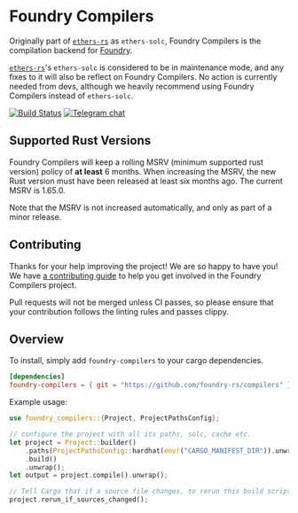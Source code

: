 # Foundry Compilers

Originally part of [`ethers-rs`] as `ethers-solc`, Foundry Compilers is the compilation backend for [Foundry](https://github.com/foundry-rs/foundry).

[`ethers-rs`]'s `ethers-solc` is considered to be in maintenance mode, and any fixes to it will also be reflect on Foundry Compilers. No action is currently needed from devs, although we heavily recommend using Foundry Compilers instead of `ethers-solc`.

[`ethers-rs`]: https://github.com/gakonst/ethers-rs

[![Build Status][actions-badge]][actions-url]
[![Telegram chat][telegram-badge]][telegram-url]

[actions-badge]: https://img.shields.io/github/actions/workflow/status/foundry-rs/compilers/ci.yml?branch=main&style=for-the-badge
[actions-url]: https://github.com/foundry-rs/compilers/actions?query=branch%3Amain
[telegram-badge]: https://img.shields.io/endpoint?color=neon&style=for-the-badge&url=https%3A%2F%2Ftg.sumanjay.workers.dev%2Ffoundry_rs
[telegram-url]: https://t.me/foundry_rs

## Supported Rust Versions

<!--
When updating this, also update:
- clippy.toml
- Cargo.toml
- .github/workflows/ci.yml
-->

Foundry Compilers will keep a rolling MSRV (minimum supported rust version) policy of **at
least** 6 months. When increasing the MSRV, the new Rust version must have been
released at least six months ago. The current MSRV is 1.65.0.

Note that the MSRV is not increased automatically, and only as part of a minor
release.

## Contributing

Thanks for your help improving the project! We are so happy to have you! We have
[a contributing guide](./CONTRIBUTING.md) to help you get involved in the
Foundry Compilers project.

Pull requests will not be merged unless CI passes, so please ensure that your
contribution follows the linting rules and passes clippy.

## Overview

To install, simply add `foundry-compilers` to your cargo dependencies.

```toml
[dependencies]
foundry-compilers = { git = "https://github.com/foundry-rs/compilers" }
```

Example usage:

```rust
use foundry_compilers::{Project, ProjectPathsConfig};

// configure the project with all its paths, solc, cache etc.
let project = Project::builder()
    .paths(ProjectPathsConfig::hardhat(env!("CARGO_MANIFEST_DIR")).unwrap())
    .build()
    .unwrap();
let output = project.compile().unwrap();

// Tell Cargo that if a source file changes, to rerun this build script.
project.rerun_if_sources_changed();
```
